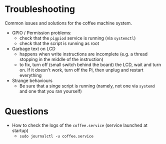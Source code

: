 # Troubleshooting

Common issues and solutions for the coffee machine system.

* GPIO / Permission problems:
   * check that the `pigpiod` service is running (via `systemctl`)
   * check that the script is running as root
* Garbage text on LCD
   * happens when write instructions are incomplete (e.g. a thread stopping in the middle of the instruction)
   * to fix, turn off (small switch behind the board) the LCD, wait and turn on. If it doesn't work, turn off the Pi, then unplug and restart everything
* Strange behaviours
   * Be sure that a singe script is running (namely, not one via `systemd` and one that you ran yourself)

# Questions

* How to check the logs of the `coffee.service` (service launched at startup)
    * `sudo journalctl -u coffee.service`
